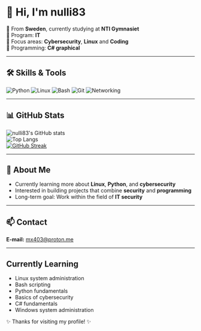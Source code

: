 # 👋 Hi, I'm nulli83

🔹 From **Sweden**, currently studying at **NTI Gymnasiet**  
🔹 Program: **IT**  
🔹 Focus areas: **Cybersecurity**, **Linux** and **Coding**  
🔹 Programming: **C# graphical**  

---

## 🛠️ Skills & Tools
![Python](https://img.shields.io/badge/Python-3776AB?style=for-the-badge&logo=python&logoColor=white)
![Linux](https://img.shields.io/badge/Linux-FCC624?style=for-the-badge&logo=linux&logoColor=black)
![Bash](https://img.shields.io/badge/Bash_Scripting-4EAA25?style=for-the-badge&logo=gnu-bash&logoColor=white)
![Git](https://img.shields.io/badge/Git-F05032?style=for-the-badge&logo=git&logoColor=white)
![Networking](https://img.shields.io/badge/Networking-0078D6?style=for-the-badge&logo=cisco&logoColor=white)

---

## 📊 GitHub Stats
![nulli83's GitHub stats](https://github-readme-stats.vercel.app/api?username=nulli83&show_icons=true&theme=radical)  
![Top Langs](https://github-readme-stats.vercel.app/api/top-langs/?username=nulli83&layout=compact&theme=radical)  
[![GitHub Streak](https://github-readme-streak-stats.herokuapp.com/?user=nulli83&theme=radical)](https://git.io/streak-stats)

---

## 🔐 About Me
- Currently learning more about **Linux**, **Python**, and **cybersecurity**  
- Interested in building projects that combine **security** and **programming**  
- Long-term goal: Work within the field of **IT security**  

---

## 📫 Contact
**E-mail:** [mx403@proton.me](mailto:mx403@proton.me)

---
##  Currently Learning
- Linux system administration  
- Bash scripting  
- Python fundamentals  
- Basics of cybersecurity
- C# fundamentals
- Windows system administration 


✨ Thanks for visiting my profile! ✨

